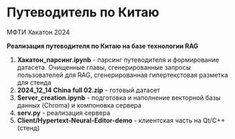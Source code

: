 # Путеводитель по Китаю
МФТИ Хакатон 2024

**Реализация путеводителя по Китаю на базе технологии RAG**
1. **Хакатон_парсинг.ipynb** - парсинг путеводителя и формирование датасета. Очищенные главы, сгенерированные запросы пользователей для RAG, сгенерированная гипертекстовая разметка для стенда
2.  **2024_12_14 China full 02.zip** - готовый датасет
3.  **Server_creation.ipynb** - подготовка и наполнение векторной базы данных (Chroma) и компоновка сервера
4.  **serv.py** - реализация сервера
5.  **Client/Hypertext-Neural-Editor-demo** - клиентская часть на Qt/C++ (стенд)
